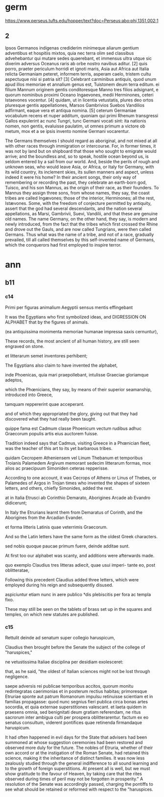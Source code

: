 # germ
https://www.perseus.tufts.edu/hopper/text?doc=Perseus:abo:phi,1351,002:1

## 2
Ipsos Germanos indigenas crediderim minimeque aliarum gentium adventibus et hospitiis mixtos, quia nec terra olim sed classibus advehebantur qui mutare sedes quaerebant, et immensus ultra utque sic dixerim adversus Oceanus raris ab orbe nostro navibus aditur. [2] quis porro, praeter periculum horridi et ignoti maris, Asia aut Africa aut Italia relicta Germaniam peteret, informem terris, asperam caelo, tristem cultu aspectuque nisi si patria sit? [3]
Celebrant carminibus antiquis, quod unum apud illos memoriae et annalium genus est, Tuistonem deum terra editum. ei filium Mannum originem gentis conditoresque Manno tres filios adsignant, e quorum nominibus proximi Oceano Ingaevones, medii Herminones, ceteri Istaevones vocentur. [4] quidam, ut in licentia vetustatis, plures deo ortos pluresque gentis appellationes, Marsos Gambrivios Suebos Vandilios adfirmant, eaque vera et antiqua nomina. [5] ceterum Germaniae vocabulum recens et nuper additum, quoniam qui primi Rhenum transgressi Gallos expulerint ac nunc Tungri, tunc Germani vocati sint: ita nationis nomen, non gentis, evaluisse paulatim, ut omnes primum a victore ob metum, mox et a se ipsis invento nomine Germani vocarentur.

The Germans themselves I should regard as aboriginal, and not mixed at all with other races through immigration or intercourse. For, in former times, it was not by land but on shipboard that those who sought to emigrate would arrive; and the boundless and, so to speak, hostile ocean beyond us, is seldom entered by a sail from our world. And, beside the perils of rough and unknown seas, who would leave Asia, or Africa, or Italy for Germany, with its wild country, its inclement skies, its sullen manners and aspect, unless indeed it were his home? In their ancient songs, their only way of remembering or recording the past, they celebrate an earth-born god, Tuisco, and his son Mannus, as the origin of their race, as their founders. To Mannus they assign three sons, from whose names, they say, the coast tribes are called Ingævones; those of the interior, Herminones; all the rest, Istævones. Some, with the freedom of conjecture permitted by antiquity, assert that the god had several descendants, and the nation several appellations, as Marsi, Gambrivii, Suevi, Vandilii, and that these are genuine old names. The name Germany, on the other hand, they say, is modern and newly introduced, from the fact that the tribes which first crossed the Rhine and drove out the Gauls, and are now called Tungrians, were then called Germans. Thus what was the name of a tribe, and not of a race, gradually prevailed, till all called themselves by this self-invented name of Germans, which the conquerors had first employed to inspire terror.
# ann
## b11
### c14
Primi per figuras animalium Aegyptii sensus mentis effingebant 

It was the Egyptians who first symbolized ideas, and 
DIGRESSION ON ALPHABET
that by the figures of animals. 

(ea antiquissima monimenta memoriae humanae impressa saxis cernuntur), 

These records, the most ancient of all human history, are still seen engraved on stone. 

et litterarum semet inventores perhibent; 

The Egyptians also claim to have invented the alphabet, 

inde Phoenicas, quia mari praepollebant, intulisse Graeciae gloriamque adeptos, 

which the Phœnicians, they say, by means of their superior seamanship, introduced into Greece, 

tamquam reppererint quae acceperant. 

and of which they appropriated the glory, giving out that they had discovered what they had really been taught. 

quippe fama est Cadmum classe Phoenicum vectum rudibus adhuc Graecorum populis artis eius auctorem fuisse. 

Tradition indeed says that Cadmus, visiting Greece in a Phœnician fleet, was the teacher of this art to its yet barbarous tribes. 

quidam Cecropem Atheniensem vel Linum Thebanum et temporibus Troianis Palamedem Argivum memorant sedecim litterarum formas, mox alios ac praecipuum Simoniden ceteras repperisse. 

According to one account, it was Cecrops of Athens or Linus of Thebes, or Palamedes of Argos in Trojan times who invented the shapes of sixteen letters, and others, chiefly Simonides, added the rest. 

at in Italia Etrusci ab Corinthio Demarato, Aborigines Arcade ab Evandro didicerunt; 

In Italy the Etrurians learnt them from Demaratus of Corinth, and the Aborigines from the Arcadian Evander. 

et forma litteris Latinis quae veterrimis Graecorum. 

And so the Latin letters have the same form as the oldest Greek characters. 

sed nobis quoque paucae primum fuere, deinde additae sunt. 

At first too our alphabet was scanty, and additions were afterwards made. 

quo exemplo Claudius tres litteras adiecit, quae usui imperi- tante eo, post oblitteratae, 

Following this precedent Claudius added three letters, which were employed during his reign and subsequently disused. 

aspiciuntur etiam nunc in aere publico †dis plebiscitis per fora ac templa fixo.

These may still be seen on the tablets of brass set up in the squares and temples, on which new statutes are published.
### c15
Rettulit deinde ad senatum super collegio haruspicum, 

Claudius then brought before the Senate the subject of the college of "haruspices," 

ne vetustissima Italiae disciplina per desidiam exolesceret: 

that, as he said, "the oldest of Italian sciences might not be lost through negligence. 

saepe adversis rei publicae temporibus accitos, quorum monitu redintegratas caerimonias et in posterum rectius habitas; primoresque Etruriae sponte aut patrum Romanorum impulsu retinuisse scientiam et in familias propagasse: quod nunc segnius fieri publica circa bonas artes socordia, et quia externae superstitiones valescant. et laeta quidem in praesens omnia, sed benignitati deum gratiam referendam, ne ritus sacrorum inter ambigua culti per prospera oblitterarentur. factum ex eo senatus consultum, viderent pontifices quae retinenda firmandaque haruspicum.

It had often happened in evil days for the State that advisers had been summoned at whose suggestion ceremonies had been restored and observed more duly for the future. The nobles of Etruria, whether of their own accord or at the instigation of the Roman Senate, had retained this science, making it the inheritance of distinct families. It was now less zealously studied through the general indifference to all sound learning and to the growth of foreign superstitions. At present all is well, but we must show gratitude to the favour of Heaven, by taking care that the rites observed during times of peril may not be forgotten in prosperity." A resolution of the Senate was accordingly passed, charging the pontiffs to see what should be retained or reformed with respect to the "haruspices.